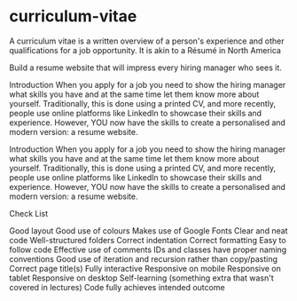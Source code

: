 # curriculum-vitae
A curriculum vitae is a written overview of a person's experience and other qualifications for a job opportunity. It is akin to a Résumé in North America

Build a resume website that will impress every hiring manager who sees it.
 
Introduction
When you apply for a job you need to show the hiring manager what skills you have and at the same time let them know more about yourself. Traditionally, this is done using a printed CV, and more recently, people use online platforms like LinkedIn to showcase their skills and experience. However, YOU now have the skills to create a personalised and modern version: a resume website.
 
Introduction
When you apply for a job you need to show the hiring manager what skills you have and at the same time let them know more about yourself. Traditionally, this is done using a printed CV, and more recently, people use online platforms like LinkedIn to showcase their skills and experience. However, YOU now have the skills to create a personalised and modern version: a resume website. 

Check List

 Good layout
 Good use of colours
 Makes use of Google Fonts
 Clear and neat code
 Well-structured folders
 Correct indentation
 Correct formatting
 Easy to follow code
 Effective use of comments
 IDs and classes have proper naming conventions
 Good use of iteration and recursion rather than copy/pasting
 Correct page title(s)
 Fully interactive
 Responsive on mobile
 Responsive on tablet
 Responsive on desktop
 Self-learning (something extra that wasn't covered in lectures)
 Code fully achieves intended outcome
